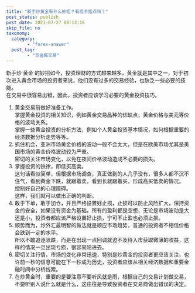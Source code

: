 ```yaml
---
title: "新手炒黄金有什么妙招？有高手指点吗？"
post_status: publish
post_date: 2023-07-27 08:12:16
skip_file: no
taxonomy:
  category:
        - "forex-answer"
  post_tag:
        - "贵金属交易"
---
```


新手炒 黄金 的妙招如今，投资理财的方式越来越多，黄金就是其中之一，对于初次进入黄金市场的投资者来说，他们没有过多的交易经验，也缺乏一些必要的技能。  
在交易中很容易出错，因此，投资者应该学习必要的黄金投资技巧。

1. 黄金交易前做好准备工作。  
    掌握黄金投资的相关知识，例如黄金交易品种的优缺点，黄金价格与美元等价格的波动关系。  
    掌握一些黄金投资的分析方法，例如个人黄金投资基本情况，如何根据重要的经济数据分析走势等等。
2. 抓住机会，亚洲市场黄金价格的波动一般不会太大，但是在欧美市场尤其是美国市场的黄金价格波动较为严重。  
    密切的关注市场变化，以免在夜间价格波动造成不必要的损失。
3. 掌握投资的铁律，即低买高卖。  
    这句话看似简单，但根据市场调查，真正做到的人几乎没有，很多人都不沉不住气，看到黄金下跌，就跟着卖，看到长就跟着买，形成高买低卖的情况。  
    控制好自己的心理障碍。  
    这样，我们就可以做出正确的判断。
4. 敢于下单，敢于加仓，并且严格设置好止损，止损可以防止风险扩大，保持资金的安全，如果没有资金为基础，所有的盈利都是空想，无论是市场波动是大还是小，投资者都应该严格设置好止损，宁可不止盈也必须止损。
5. 顺势而为，炒外汇最明智的做法就是顺应市场趋势，普通的投资者不相信价格会跌到一定的水平。  
    所以不敢追逐涨跌，而是在出现一点回调就迫不及待入市获取微薄的收益，这样的情况一旦出现亏损，很容易陷进去。
6. 密切关注行情，市场的变化非常迅速，特别是炒黄金的投资者更应该关注，也许前一秒的信息可能在下一秒成为历史，投资者应该从相关经济数据和重要金融时间中分析线索。
7. 在炒黄金时，重要的是要注意不要听风就是雨，根据自己的交易计划做交易，不要听别人说什么就是什么，这往往是导致投资者在交易商做出错误的决定。
